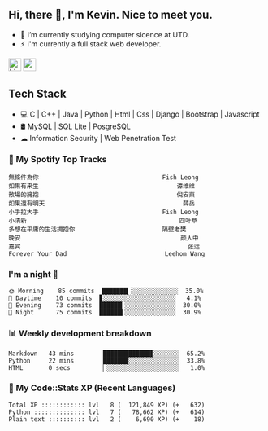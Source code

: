 ## Hi, there 👋, I'm Kevin. Nice to meet you.

- 🌱 I’m currently studying computer sicence at UTD.
- ⚡ I'm currently a full stack web developer.

<a href="https://www.linkedin.com/in/kevin12686/"><img alt="LinkedIn" src="https://img.shields.io/badge/linkedin%20-%230077B5.svg?&style=for-the-badge&logo=linkedin&logoColor=white" height=25></a>
<a href="https://www.instagram.com/kevin12686/"><img src="https://img.shields.io/badge/instagram-3f729b?&style=for-the-badge&logo=instagram&logoColor=white" height=25></a>

## Tech Stack

* 💻 C | C++ | Java | Python | Html | Css | Django | Bootstrap | Javascript
* 🛢️ MySQL | SQL Lite | PosgreSQL
* ☁ Information Security | Web Penetration Test

### 🎵 My Spotify Top Tracks

<!-- spotify start -->

```text
無條件為你                                  Fish Leong
如果有来生                                      谭维维
散場的擁抱                                      倪安東
如果還有明天                                      薛岳
小手拉大手                                  Fish Leong
小清新                                          四叶草
多想在平庸的生活拥抱你                        隔壁老樊
晚安                                            颜人中
嘉宾                                              张远
Forever Your Dad                           Leehom Wang
```

<!-- spotify end -->

### I'm a night 🦉

<!-- early_bird start -->

```text
🌞 Morning    85 commits  ███████▎░░░░░░░░░░░░░  35.0%
🌆 Daytime    10 commits  ▊░░░░░░░░░░░░░░░░░░░░   4.1%
🌃 Evening    73 commits  ██████▎░░░░░░░░░░░░░░  30.0%
🌙 Night      75 commits  ██████▍░░░░░░░░░░░░░░  30.9%
```

<!-- early_bird end -->

### 📊 Weekly development breakdown

<!-- code_time start -->

```text
Markdown   43 mins        █████████████▋░░░░░░░  65.2%
Python     22 mins        ███████░░░░░░░░░░░░░░  33.8%
HTML       0 secs         ▏░░░░░░░░░░░░░░░░░░░░   1.0%
```

<!-- code_time end -->

### 🧰 My Code::Stats XP (Recent Languages)

<!-- codestats start -->

```text
Total XP :::::::::::: lvl   8 (  121,849 XP) (+   632)
Python :::::::::::::: lvl   7 (   78,662 XP) (+   614)
Plain text :::::::::: lvl   2 (    6,690 XP) (+    18)
```

<!-- codestats end -->
